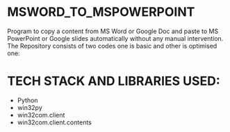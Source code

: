 # MSWORD_TO_MSPOWERPOINT
Program to copy a content from MS Word or Google Doc and paste to MS PowerPoint or Google slides automatically without any manual intervention.
The Repository consists of two codes one is basic and other is optimised one:

# TECH STACK AND LIBRARIES USED:
* Python
* win32py
* win32com.client
* win32com.client.contents


